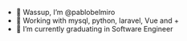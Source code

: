 - 👋 Wassup, I’m @pablobelmiro
- 👀 Working with mysql, python, laravel, Vue and +
- 🌱 I’m currently graduating in Software Engineer

